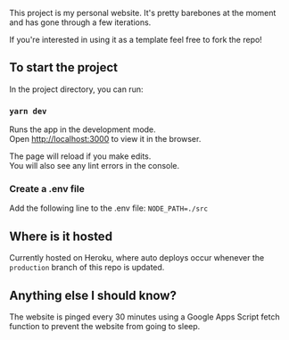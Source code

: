 This project is my personal website. It's pretty barebones at the moment and has gone through a few iterations.

If you're interested in using it as a template feel free to fork the repo!

## To start the project

In the project directory, you can run:

### `yarn dev`

Runs the app in the development mode.<br>
Open [http://localhost:3000](http://localhost:3000) to view it in the browser.

The page will reload if you make edits.<br>
You will also see any lint errors in the console.

### Create a .env file
Add the following line to the .env file: `NODE_PATH=./src`

## Where is it hosted
Currently hosted on Heroku, where auto deploys occur whenever the `production` branch of this repo is updated.

## Anything else I should know?
The website is pinged every 30 minutes using a Google Apps Script fetch function to prevent the website from going to sleep.
